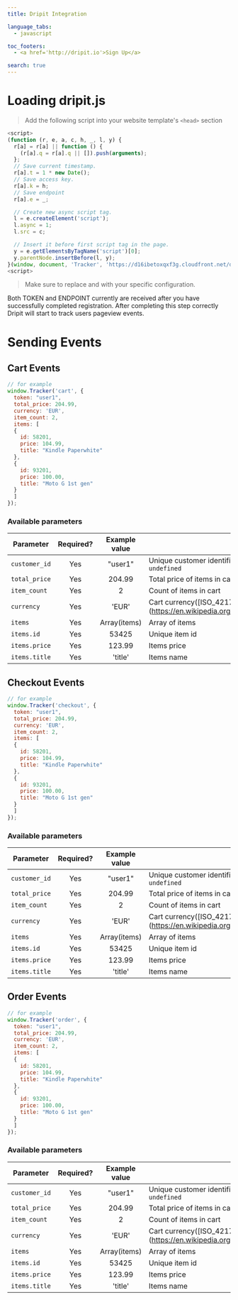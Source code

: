 ```yaml
---
title: Dripit Integration

language_tabs:
  - javascript

toc_footers:
  - <a href='http://dripit.io'>Sign Up</a>

search: true
---
```

# Loading dripit.js

> Add the following script into your website template's `<head>` section

```javascript
<script>
(function (r, e, a, c, h, _, l, y) {
  r[a] = r[a] || function () {
    (r[a].q = r[a].q || []).push(arguments);
  };
  // Save current timestamp.
  r[a].t = 1 * new Date();
  // Save access key.
  r[a].k = h;
  // Save endpoint
  r[a].e = _;

  // Create new async script tag.
  l = e.createElement('script');
  l.async = 1;
  l.src = c;

  // Insert it before first script tag in the page.
  y = e.getElementsByTagName('script')[0];
  y.parentNode.insertBefore(l, y);
}(window, document, 'Tracker', 'https://d16ibetoxqxf3g.cloudfront.net/dripit.js.gz', '<TOKEN>', '<ENDPOINT>'));
<script>
```

> Make sure to replace <TOKEN> and <ENDPOINT> with your specific configuration.

Both TOKEN and ENDPOINT currently are received after you have successfully completed registration. After completing this step correctly Dripit will start to track users pageview events.

# Sending Events

## Cart Events

```javascript
// for example
window.Tracker('cart', {
  token: "user1",
  total_price: 204.99,
  currency: 'EUR',
  item_count: 2,
  items: [
  {
    id: 58201,
    price: 104.99,
    title: "Kindle Paperwhite"
  },
  {
    id: 93201,
    price: 100.00,
    title: "Moto G 1st gen"
  }
  ]
});
```


### Available parameters

| Parameter     | Required?     | Example value  | Description |
| ------------- |:-------------:|:--------------:| ----------- |
| `customer_id` | Yes           | "user1"        | Unique customer identifier (more info below). Set to `null` if `undefined` |
| `total_price` | Yes           | 204.99         | Total price of items in cart |
| `item_count`  | Yes           | 2              | Count of items in cart |
| `currency  `  | Yes           | 'EUR'          | Cart currency([ISO_4217 (https://en.wikipedia.org/wiki/ISO_4217#Currency_numbers)) |
| `items`       | Yes           | Array(items)   | Array of items |
| `items.id`    | Yes           | 53425          | Unique item id |
| `items.price` | Yes           | 123.99         | Items price    |
| `items.title` | Yes           | 'title'        | Items name     |


## Checkout Events

```javascript
// for example
window.Tracker('checkout', {
  token: "user1",
  total_price: 204.99,
  currency: 'EUR',
  item_count: 2,
  items: [
  {
    id: 58201,
    price: 104.99,
    title: "Kindle Paperwhite"
  },
  {
    id: 93201,
    price: 100.00,
    title: "Moto G 1st gen"
  }
  ]
});
```


### Available parameters

| Parameter     | Required?     | Example value  | Description |
| ------------- |:-------------:|:--------------:| ----------- |
| `customer_id` | Yes           | "user1"        | Unique customer identifier (more info below). Set to `null` if `undefined` |
| `total_price` | Yes           | 204.99         | Total price of items in cart |
| `item_count`  | Yes           | 2              | Count of items in cart |
| `currency  `  | Yes           | 'EUR'          | Cart currency([ISO_4217 (https://en.wikipedia.org/wiki/ISO_4217#Currency_numbers)) |
| `items`       | Yes           | Array(items)   | Array of items |
| `items.id`    | Yes           | 53425          | Unique item id |
| `items.price` | Yes           | 123.99         | Items price    |
| `items.title` | Yes           | 'title'        | Items name     |

## Order Events

```javascript
// for example
window.Tracker('order', {
  token: "user1",
  total_price: 204.99,
  currency: 'EUR',
  item_count: 2,
  items: [
  {
    id: 58201,
    price: 104.99,
    title: "Kindle Paperwhite"
  },
  {
    id: 93201,
    price: 100.00,
    title: "Moto G 1st gen"
  }
  ]
});
```


### Available parameters

| Parameter     | Required?     | Example value  | Description |
| ------------- |:-------------:|:--------------:| ----------- |
| `customer_id` | Yes           | "user1"        | Unique customer identifier (more info below). Set to `null` if `undefined` |
| `total_price` | Yes           | 204.99         | Total price of items in cart |
| `item_count`  | Yes           | 2              | Count of items in cart |
| `currency  `  | Yes           | 'EUR'          | Cart currency([ISO_4217 (https://en.wikipedia.org/wiki/ISO_4217#Currency_numbers)) |
| `items`       | Yes           | Array(items)   | Array of items |
| `items.id`    | Yes           | 53425          | Unique item id |
| `items.price` | Yes           | 123.99         | Items price    |
| `items.title` | Yes           | 'title'        | Items name     |
